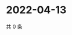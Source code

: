 # 2022-04-13

共 0 条

<!-- BEGIN WEIBO -->
<!-- 最后更新时间 Wed Apr 13 2022 20:21:54 GMT+0800 (China Standard Time) -->

<!-- END WEIBO -->
